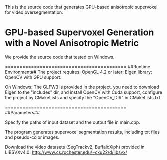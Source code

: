 This is the source code that generates GPU-based anisotropic supervoxel for video oversegmentation:

# GPU-based Supervoxel Generation with a Novel Anisotropic Metric

We provide the source code that tested on Windows.

========================================== ##Runtime Environment## The project requires: OpenGL 4.2 or later; Eigen library; OpenCV with GPU support.

On Windows: The GLFW3 is provided in the project, you need to download Eigen to the "includes" dir, and install OpenCV with Cuda support, configure the project by CMakeLists and specify the "OpenCV_DIR" in CMakeLists.txt.

========================================== ##Parameters##

Specify the paths of input dataset and the output file in main.cpp.

The program generates supervoxel segmentation results, including txt files and pseudo-color images.

Download the video datasets (SegTrackv2, BuffaloXiph) provided in LIBSVXv4.0: http://www.cs.rochester.edu/~cxu22/d/libsvx/
